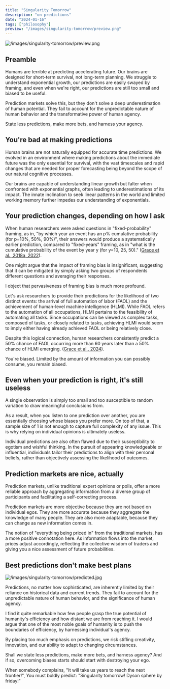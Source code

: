 ```yaml
---
title: "Singularity Tomorrow"
description: "on predictions"
date: "2024-01-16"
tags: ["philosophy"]
preview: "/images/singularity-tomorrow/preview.png"
---
```


![/images/singularity-tomorrow/preview.png](/images/singularity-tomorrow/preview.png)

## Preamble
Humans are terrible at predicting accelerating future. Our brains are designed for short-term survival, not long-term planning. We struggle to understand exponential growth, our predictions are easily swayed by framing, and even when we're right, our predictions are still too small and biased to be useful.

Prediction markets solve this, but they don't solve a deep underestimation of human potential. They fail to account for the unpredictable nature of human behavior and the transformative power of human agency.

State less predictions, make more bets, and harness your agency.

## You're bad at making predictions
Human brains are not naturally equipped for accurate time predictions. We evolved in an environment where making predictions about the immediate future was the only essential for survival, with the vast timescales and rapid changes that are needed for proper forecasting being beyond the scope of our natural cognitive processes.

Our brains are capable of understanding linear growth but falter when confronted with exponential graphs, often leading to underestimations of its impact. The innate inclination to seek linear patterns in the world and limited working memory further impedes our understanding of exponentials.

## Your prediction changes, depending on how I ask
When human researchers were asked questions in "fixed-probability" framing, as in, "by which year an event has an p% cumulative probability (for p=10%, 50%, 90%)", their answers would produce a systematically earlier prediction, compared to "fixed-years" framing, as in "what is the cumulative probability of the event by year y (for y=10, 25, 50)." ([Grace et al., 2018a, 2022](https://arxiv.org/pdf/1705.08807.pdf)).

One might argue that the impact of framing bias is insignificant, suggesting that it can be mitigated by simply asking two groups of respondents different questions and averaging their responses.

I object that pervasiveness of framing bias is much more profound.

Let's ask researchers to provide their predictions for the likelihood of two distinct events: the arrival of full automation of labor (FAOL) and the achievement of human-level machine intelligence (HLMI). While FAOL refers to the automation of all occupations, HLMI pertains to the feasibility of automating all tasks. Since occupations can be viewed as complex tasks, composed of tasks, or closely related to tasks, achieving HLMI would seem to imply either having already achieved FAOL or being relatively close.

Despite this logical connection, human researchers consistently predict a 50% chance of FAOL occurring more than 60 years later than a 50% chance of HLMI emerging. ([Grace et al., 2024](https://arxiv.org/pdf/2401.02843.pdf)).

You're biased. Limited by the amount of information you can possibly consume, you remain biased.

## Even when your prediction is right, it's still useless
A single observation is simply too small and too susceptible to random variation to draw meaningful conclusions from.

As a result, when you listen to one prediction over another, you are essentially choosing whose biases you prefer more. On top of that, a sample size of 1 is not enough to capture full complexity of any issue. This is why relying on individual opinions is ultimately useless.

Individual predictions are also often flawed due to their susceptibility to egotism and wishful thinking. In the pursuit of appearing knowledgeable or influential, individuals tailor their predictions to align with their personal beliefs, rather than objectively assessing the likelihood of outcomes.

## Prediction markets are nice, actually
Prediction markets, unlike traditional expert opinions or polls, offer a more reliable approach by aggregating information from a diverse group of participants and facilitating a self-correcting process.

Prediction markets are more objective because they are not based on individual egos. They are more accurate because they aggregate the knowledge of many people. They are also more adaptable, because they can change as new information comes in.

The notion of "everything being priced in" from the traditional markets, has a more positive connotation here. As information flows into the market, prices adjust accordingly, reflecting the collective wisdom of traders and giving you a nice assessment of future probabilities.

## Best predictions don't make best plans
![/images/singularity-tomorrow/predicted.jpg](/images/singularity-tomorrow/predicted.jpg)

Predictions, no matter how sophisticated, are inherently limited by their reliance on historical data and current trends. They fail to account for the unpredictable nature of human behavior, and the significance of human agency.

I find it quite remarkable how few people grasp the true potential of humanity's efficiency and how distant we are from reaching it. I would argue that one of the most noble goals of humanity is to push the boundaries of efficiency, by harnessing individual's agency.

By placing too much emphasis on predictions, we risk stifling creativity, innovation, and our ability to adapt to changing circumstances.

Shall we state less predictions, make more bets, and harness agency? And if so, overcoming biases starts should start with destroying your ego.

When somebody complains, "It will take us years to reach the next frontier!",
You must boldly predict: "Singularity tomorrow! Dyson sphere by friday!"
